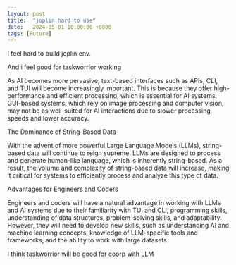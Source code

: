 ```yaml
---
layout: post
title:  "joplin hard to use"
date:   2024-05-01 10:00:00 +0800
tags: [Future]
---
```


I feel hard to build joplin env.

And i feel good for taskworrior working


As AI becomes more pervasive, text-based interfaces such as APIs, CLI, and TUI will become increasingly important. This is because they offer high-performance and efficient processing, which is essential for AI systems. GUI-based systems, which rely on image processing and computer vision, may not be as well-suited for AI interactions due to slower processing speeds and lower accuracy.

The Dominance of String-Based Data

With the advent of more powerful Large Language Models (LLMs), string-based data will continue to reign supreme. LLMs are designed to process and generate human-like language, which is inherently string-based. As a result, the volume and complexity of string-based data will increase, making it critical for systems to efficiently process and analyze this type of data.

Advantages for Engineers and Coders

Engineers and coders will have a natural advantage in working with LLMs and AI systems due to their familiarity with TUI and CLI, programming skills, understanding of data structures, problem-solving skills, and adaptability. However, they will need to develop new skills, such as understanding AI and machine learning concepts, knowledge of LLM-specific tools and frameworks, and the ability to work with large datasets.


I think taskworrior will be good for coorp with LLM